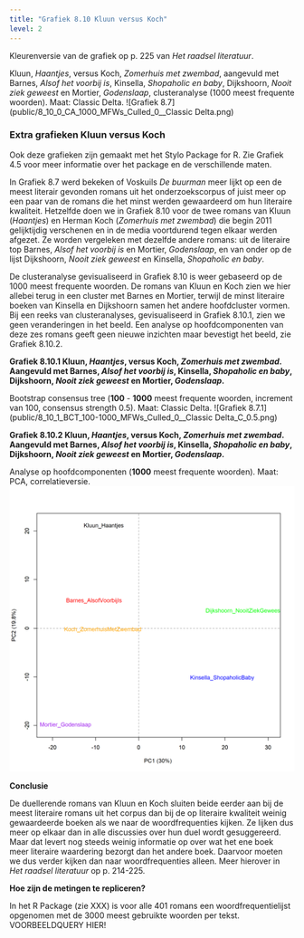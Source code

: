 ```yaml
---
title: "Grafiek 8.10 Kluun versus Koch"
level: 2
---
```


Kleurenversie van de grafiek op p. 225 van *Het raadsel literatuur*.

Kluun, *Haantjes*, versus Koch, *Zomerhuis met zwembad*, aangevuld met Barnes, *Alsof het voorbij is*, Kinsella, *Shopaholic en baby*, Dijkshoorn, *Nooit ziek geweest* en Mortier, *Godenslaap*, clusteranalyse (1000 meest frequente woorden). Maat: Classic Delta.
![Grafiek 8.7](public/8_10_0_CA_1000_MFWs_Culled_0__Classic Delta.png)

### **Extra grafieken Kluun versus Koch**

Ook deze grafieken zijn gemaakt met het Stylo Package for R. Zie  Grafiek 4.5 voor meer informatie over het package en de verschillende maten.

In Grafiek 8.7 werd bekeken of Voskuils *De buurman*  meer lijkt op een de meest literair gevonden romans uit het onderzoekscorpus of juist meer op een paar van de romans die het minst werden gewaardeerd om hun literaire kwaliteit. Hetzelfde doen we in Grafiek 8.10 voor de twee romans van Kluun (*Haantjes*) en Herman Koch (*Zomerhuis met zwembad*) die begin 2011 gelijktijdig verschenen en in de media voortdurend tegen elkaar werden afgezet. Ze worden vergeleken met dezelfde andere romans: uit de literaire top Barnes, *Alsof het voorbij is* en Mortier, *Godenslaap*, en van onder op de lijst Dijkshoorn, *Nooit ziek geweest* en Kinsella, *Shopaholic en baby*.

De clusteranalyse gevisualiseerd in Grafiek 8.10 is weer gebaseerd op de 1000 meest frequente woorden. De romans van Kluun en Koch zien we hier allebei terug in een cluster met Barnes en Mortier, terwijl de minst literaire boeken van Kinsella en Dijkshoorn samen het andere hoofdcluster vormen. Bij een reeks van clusteranalyses, gevisualiseerd in Grafiek 8.10.1,  zien we geen veranderingen in het beeld. Een analyse op hoofdcomponenten van deze zes romans geeft geen nieuwe inzichten maar bevestigt het beeld, zie Grafiek 8.10.2.

**Grafiek 8.10.1 Kluun, *Haantjes*, versus Koch, *Zomerhuis met zwembad*. Aangevuld met Barnes, *Alsof het voorbij is*, Kinsella, *Shopaholic en baby*, Dijkshoorn, *Nooit ziek geweest* en Mortier, *Godenslaap*.**

Bootstrap consensus tree (**100** - **1000** meest frequente woorden, increment van 100, consensus strength 0.5). Maat: Classic Delta.
![Grafiek 8.7.1](public/8_10_1_BCT_100-1000_MFWs_Culled_0__Classic Delta_C_0.5.png)

**Grafiek 8.10.2 Kluun, *Haantjes*, versus Koch, *Zomerhuis met zwembad*. Aangevuld met Barnes, *Alsof het voorbij is*, Kinsella, *Shopaholic en baby*, Dijkshoorn, *Nooit ziek geweest* en Mortier, *Godenslaap*.**

Analyse op hoofdcomponenten (**1000** meest frequente woorden). Maat: PCA, correlatieversie.
![Grafiek 8.7.2](public/8_10_2_PCA_1000_MFWs_Culled_0__PCA__corr.png)

**Conclusie**

De duellerende romans van Kluun en Koch sluiten beide eerder aan bij de meest literaire romans uit het corpus dan bij de op literaire kwaliteit weinig gewaardeerde boeken als we naar de woordfrequenties kijken. Ze lijken dus meer op elkaar dan in alle discussies over hun duel wordt gesuggereerd. Maar dat levert nog steeds weinig informatie op over wat het ene boek meer literaire waardering bezorgt dan het andere boek. Daarvoor moeten we dus verder kijken dan naar woordfrequenties alleen. Meer hierover in *Het raadsel literatuur* op p. 214-225.

**Hoe zijn de metingen te repliceren?**

In het R Package (zie XXX) is voor alle 401 romans een woordfrequentielijst opgenomen met de 3000 meest gebruikte woorden per tekst. VOORBEELDQUERY HIER!
